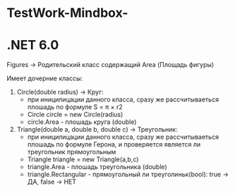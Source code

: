 # TestWork-Mindbox-
# .NET 6.0
Figures -> Родительский класс содержащий 
  Area (Площадь фигуры)

Имеет дочерние классы:
1. Circle(double radius) -> Круг:
   - при иницилицации данного класса, сразу же рассчитываеться плошадь по формуле  S = π × r2
   - Circle circle = new Circle(radius)
   - circle.Area - плошадь круга (double)
3. Triangle(double a, double b, double c) -> Треугольник:
   - при иницилицации данного класса, сразу же рассчитываеться плошадь по формуле Герона,
     и проверяется является ли треугольник прямоугольным
   - Triangle triangle = new Triangle(a,b,c)
   - triangle.Area - плошадь треугольника (double)
   - triangle.Rectangular -  прямоугольный ли треуголиньк(bool): true  -> ДА, false  -> НЕТ
